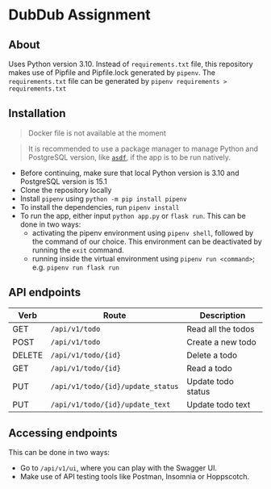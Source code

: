# DubDub Assignment

## About
Uses Python version 3.10. Instead of `requirements.txt` file, this repository makes use of Pipfile and Pipfile.lock generated by `pipenv`. The `requirements.txt` file can be generated by `pipenv requirements > requirements.txt`


## Installation

> Docker file is not available at the moment

> It is recommended to use a package manager to manage Python and PostgreSQL version, like [`asdf`](https://asdf-vm.com/), if the app is to be run natively.

- Before continuing, make sure that local Python version is 3.10 and PostgreSQL version is 15.1
- Clone the repository locally
- Install `pipenv` using `python -m pip install pipenv`
- To install the dependencies, run `pipenv install`
- To run the app, either input `python app.py` or `flask run`. This can be done in two ways:
    - activating the pipenv environment using `pipenv shell`, followed by the command of our choice. This environment can be deactivated by running the `exit` command.
    - running inside the virtual environment using `pipenv run <command>`; e.g. `pipenv run flask run`

## API endpoints

|Verb  |Route                            |Description       |
|------|---------------------------------|------------------|
|GET   |`/api/v1/todo`                   |Read all the todos|
|POST  |`/api/v1/todo`                   |Create a new todo |
|DELETE|`/api/v1/todo/{id}`              |Delete a todo     |
|GET   |`/api/v1/todo/{id}`              |Read a todo       |
|PUT   |`/api/v1/todo/{id}/update_status`|Update todo status|
|PUT   |`/api/v1/todo/{id}/update_text`  |Update todo text  |

## Accessing endpoints
This can be done in two ways:
- Go to `/api/v1/ui`, where you can play with the Swagger UI.
- Make use of API testing tools like Postman, Insomnia or Hoppscotch.
